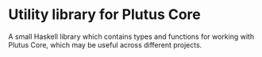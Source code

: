 # Utility library for Plutus Core

A small Haskell library which contains types and functions for working with Plutus Core, which may be useful across different projects.

